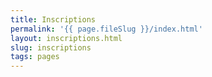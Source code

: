 ```yaml
---
title: Inscriptions
permalink: '{{ page.fileSlug }}/index.html'
layout: inscriptions.html
slug: inscriptions
tags: pages
---
```



